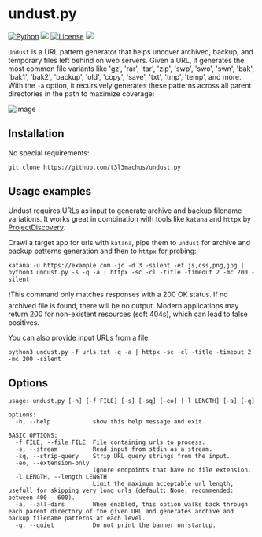 # undust.py
[![Python](https://img.shields.io/badge/Python-%E2%89%A5%203.12-yellow.svg)](https://www.python.org/) 
<img src="https://img.shields.io/badge/Developed%20on-kali%20linux-blueviolet">
[![License](https://img.shields.io/badge/License-BSD-red.svg)](https://github.com/t3l3machus/undust.py/blob/main/LICENSE)
<img src="https://img.shields.io/badge/Maintained%3F-Yes-96c40f">

`Undust` is a URL pattern generator that helps uncover archived, backup, and temporary files left behind on web servers. Given a URL, it generates the most common file variants like 'gz', 'rar', 'tar', 'zip', 'swp', 'swo', 'swn', 'bak', 'bak1', 'bak2', 'backup', 'old', 'copy', 'save', 'txt', 'tmp', 'temp', and more. With the `-a` option, it recursively generates these patterns across all parent directories in the path to maximize coverage:  

![image](https://github.com/user-attachments/assets/291143de-76a2-455b-ba2e-4080a7c87a58)



## Installation
No special requirements:
```
git clone https://github.com/t3l3machus/undust.py
```
## Usage examples
Undust requires URLs as input to generate archive and backup filename variations. It works great in combination with tools like `katana` and `httpx` by [ProjectDiscovery](https://github.com/projectdiscovery).   

Crawl a target app for urls with `katana`, pipe them to `undust` for archive and backup patterns generation and then to `httpx` for probing:
```
katana -u https://example.com -jc -d 3 -silent -ef js,css,png,jpg | python3 undust.py -s -q -a | httpx -sc -cl -title -timeout 2 -mc 200 -silent
```
❗This command only matches responses with a 200 OK status. If no archived file is found, there will be no output. Modern applications may return 200 for non-existent resources (soft 404s), which can lead to false positives.  

You can also provide input URLs from a file:
```
python3 undust.py -f urls.txt -q -a | httpx -sc -cl -title -timeout 2 -mc 200 -silent
```

## Options
```
usage: undust.py [-h] [-f FILE] [-s] [-sq] [-eo] [-l LENGTH] [-a] [-q]

options:
  -h, --help            show this help message and exit

BASIC OPTIONS:
  -f FILE, --file FILE  File containing urls to process.
  -s, --stream          Read input from stdin as a stream.
  -sq, --strip-query    Strip URL query strings from the input.
  -eo, --extension-only
                        Ignore endpoints that have no file extension.
  -l LENGTH, --length LENGTH
                        Limit the maximum acceptable url length, usefull for skipping very long urls (default: None, recommended: between 400 - 600).
  -a, --all-dirs        When enabled, this option walks back through each parent directory of the given URL and generates archive and backup filename patterns at each level.
  -q, --quiet           Do not print the banner on startup.
```
